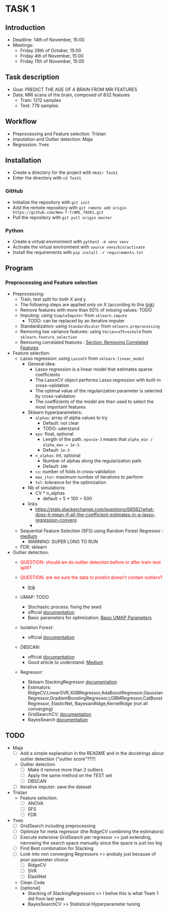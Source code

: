 # TASK 1 

## Introduction 
- Deadline: 14th of November, 15:00
- Meetings: 
  - Friday 28th of October, 15:00
  - Friday 4th of November, 15:00
  - Friday 11th of November, 15:00

## Task description
- Goal: PREDICT THE AGE OF A BRAIN FROM MRI FEATURES
- Data: MRI scans of the brain, composed of 832 features
  - Train: 1212 samples
  - Test: 776 samples

## Workflow 
- Preprocessing and Feature selection: Tristan
- Imputation and Outlier detection: Maja
- Regression: Yves 

## Installation
- Create a directory for the project with `mkdir Task1`
- Enter the directory with `cd Task1`
### GitHub 
- Initialize the repository with `git init`
- Add the remote repository with `git remote add origin https://github.com/New-T-T/AML_TASK1.git`
- Pull the repository with `git pull origin master`
### Python
- Create a virtual environment with `python3 -m venv venv`
- Activate the virtual environment with `source venv/bin/activate`
- Install the requirements with `pip install -r requirements.txt`


## Program 

### Preprocessing and Feature selection
- Preprocessing: 
  - Train, test split for both X and y
  - The following steps are applied only on X (according to this [link](https://stats.stackexchange.com/questions/111467/is-it-necessary-to-scale-the-target-value-in-addition-to-scaling-features-for-re))
  - Remove features with more than 50% of missing values: TODO 
  - Imputing: using `SimpleImputer` from `sklearn.impute`
    - TODO: can be replaced by an iterative imputer 
  - Standardization: using `StandardScaler` from `sklearn.preprocessing`
  - Removing low variance features: using `VarianceThreshold` from `sklearn.feature_selection`
  - Removing correlated features : [Section: Removing Correlated Features](https://stackabuse.com/applying-filter-methods-in-python-for-feature-selection/)
- Feature selection: 
  - Lasso regression: using `LassoCV` from `sklearn.linear_model`
    - General idea: 
      - Lasso regression is a linear model that estimates sparse coefficients
      - The LassoCV object performs Lasso regression with built-in cross-validation
      - The optimal value of the regularization parameter is selected by cross-validation
      - The coefficients of the model are then used to select the most important features
    - Sklearn hyperparameters: 
      - `alphas`: array of alpha values to try
        - Default: not clear
        - TODO: uderstand
      - `eps`: float, optional
        - Length of the path. `eps=1e-3` means that `alpha_min / alpha_max = 1e-3`.
        - Default: `1e-3`
      - `n_alphas`: int, optional
        - Number of alphas along the regularization path
        - Default: `100`
      - `cv`: number of folds in cross-validation
      - `max_iter`: maximum number of iterations to perform
      - `tol`: tolerance for the optimization
    - Nb of simulations: 
      - CV * n_alphas  
        - default = 5 * 100 = 500
    - links 
      - https://stats.stackexchange.com/questions/68562/what-does-it-mean-if-all-the-coefficient-estimates-in-a-lasso-regression-converg
      - 
  - Sequential Feature Selection (SFS) using Random Forest Regressor : [medium](https://towardsdatascience.com/5-feature-selection-method-from-scikit-learn-you-should-know-ed4d116e4172)
    - WARNING: SUPER LONG TO RUN
  - FDR: sklearn
- Outlier detection: 
  - <span style="color:red"> QUESTION: should we do outlier detection before or after train-test split? </span>
  - <span style="color:red"> QUESTION: are we sure the data to predict doesn't contain outliers? </span>
    
    - [link](https://stats.stackexchange.com/questions/321962/should-i-remove-any-out-liers-before-splitting-the-data)
  - UMAP: TODO
    - Stochastic process: fixing the seed 
    - official [documentation](https://umap-learn.readthedocs.io/en/latest/index.html)
    - Basic parameters for optimization: [Basic UMAP Parameters](https://umap-learn.readthedocs.io/en/latest/parameters.html)
  - Isolation Forest: 
    - official [documentation](https://scikit-learn.org/stable/modules/generated/sklearn.ensemble.IsolationForest.html)
  - DBSCAN: 
    - official [documentation](https://scikit-learn.org/stable/modules/generated/sklearn.cluster.DBSCAN.html)
    - Good article to understand: [Medium](https://medium.com/@dilip.voleti/dbscan-algorithm-for-fraud-detection-outlier-detection-in-a-data-set-60a10ad06ea8)
  - Regressor: 
    - Sklearn StackingRegressor [documentation](https://scikit-learn.org/stable/modules/generated/sklearn.ensemble.StackingRegressor.html)
    - Estimators: RidgeCV,LinearSVR,XGBRegressor,AdaBoostRegressor,GaussianRegressor,GradientBoostingRegressor,LGBMRegressor,CatBoostRegressor, ElasticNet, BayesianRidge,KernelRidge (not all converging)
    - GridSearchCV: [documentation](https://scikit-learn.org/stable/modules/generated/sklearn.model_selection.GridSearchCV.html)
    - BayesSearch [documentation](https://scikit-optimize.github.io/stable/modules/generated/skopt.BayesSearchCV.html)
    
## TODO
- Maja 
  - [ ] Add a simple explanation in the README and in the docstrings about outlier detection ("outlier score"???)
  - Outlier detection
    - [ ] Make it remove more than 2 outliers
    - [ ] Apply the same method on the TEST set
    - [ ] DBSCAN 
  - [ ] Iterative imputer: save the dataset
- Tristan
  - Feature selection: 
    - [ ] ANOVA 
    - [ ] SFS 
    - [ ] FDR
- Yves
  - [ ] GridSearch including preprocessing
  - [ ]	Optimize for meta regressor (the RidgeCV combining the estimators)
  - [ ] Execute extensive GridSearch per regressor >> just extending, narrowing the search space manually since the space is just too big
  - [ ] Find Best combination for Stacking
  - [ ] Look into non converging Regressors >> probaly just because of poor parameter choice
     - [ ] RidgeCV
     - [ ] SVR
     - [ ] ElastiNet
  - Clean Code
  - [optional]
  	- Stacking of StackingRegressors >> I belive this is what Team 1 did from last year
  	- BayesSearchCV >> Statistical Hyperparameter tuning
  	
